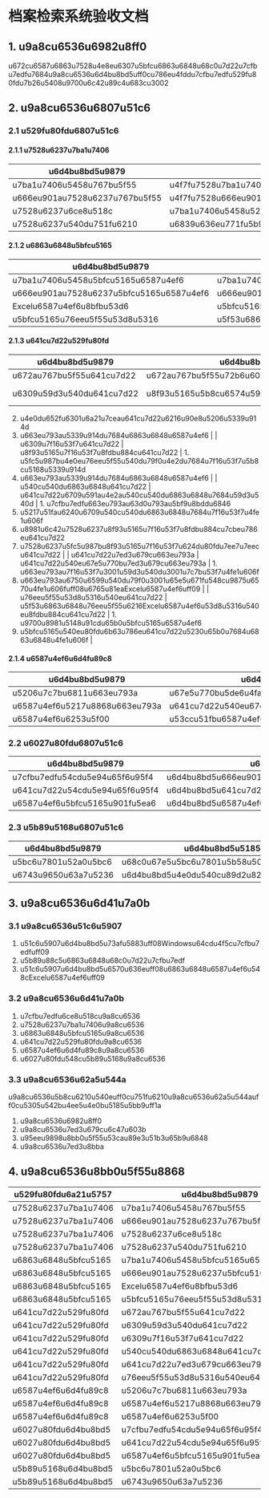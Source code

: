 # 档案检索系统验收文档

## 1. u9a8cu6536u6982u8ff0

u672cu6587u6863u7528u4e8eu6307u5bfcu6863u6848u68c0u7d22u7cfbu7edfu7684u9a8cu6536u6d4bu8bd5uff0cu786eu4fddu7cfbu7edfu529fu80fdu7b26u5408u9700u6c42u89c4u683cu3002

## 2. u9a8cu6536u6807u51c6

### 2.1 u529fu80fdu6807u51c6

#### 2.1.1 u7528u6237u7ba1u7406

| u6d4bu8bd5u9879 | u6d4bu8bd5u5185u5bb9 | u9a8cu6536u6807u51c6 |
| --- | --- | --- |
| u7ba1u7406u5458u767bu5f55 | u4f7fu7528u7ba1u7406u5458u8d26u53f7u767bu5f55u7cfbu7edf | u767bu5f55u6210u529fuff0cu663eu793au7ba1u7406u5458u83dcu5355 |
| u666eu901au7528u6237u767bu5f55 | u4f7fu7528u666eu901au7528u6237u8d26u53f7u767bu5f55u7cfbu7edf | u767bu5f55u6210u529fuff0cu663eu793au666eu901au7528u6237u83dcu5355 |
| u7528u6237u6ce8u518c | u7ba1u7406u5458u521bu5efau65b0u7528u6237 | u6ce8u518cu6210u529fuff0cu53efu4f7fu7528u65b0u8d26u53f7u767bu5f55 |
| u7528u6237u540du751fu6210 | u6839u636eu771fu5b9eu59d3u540du751fu6210u62fcu97f3u7528u6237u540d | u6b63u786eu751fu6210u5c0fu5199u62fcu97f3u7528u6237u540d |

#### 2.1.2 u6863u6848u5bfcu5165

| u6d4bu8bd5u9879 | u6d4bu8bd5u5185u5bb9 | u9a8cu6536u6807u51c6 |
| --- | --- | --- |
| u7ba1u7406u5458u5bfcu5165u6587u4ef6 | u7ba1u7406u5458u767bu5f55u540eu5bfcu5165u6863u6848u6587u4ef6 | u6210u529fu5bfcu5165u6587u4ef6uff0cu663eu793au5728u6587u4ef6u5217u8868u4e2d |
| u666eu901au7528u6237u5bfcu5165u6587u4ef6 | u666eu901au7528u6237u767bu5f55u540eu5bfcu5165u6863u6848u6587u4ef6 | u6210u529fu5bfcu5165u6587u4ef6uff0cu663eu793au5728u6587u4ef6u5217u8868u4e2d |
| Excelu6587u4ef6u8bfbu53d6 | u5bfcu5165u5305u542bExcelu6587u4ef6u7684u6863u6848u76eeu5f55 | u6210u529fu8bfbu53d6Excelu6587u4ef6u4e2du7684u6750u6599u540du79f0u3001u65e5u671fu548cu9875u6570u4fe1u606f |
| u5bfcu5165u76eeu5f55u53d8u5316 | u5f53u6863u6848u76eeu5f55u6216Excelu6587u4ef6u53d8u5316u540eu91cdu65b0u5bfcu5165 | u6210u529fu66f4u65b0u6570u636euff0cu663eu793au6700u65b0u4fe1u606f |

#### 2.1.3 u641cu7d22u529fu80fd

| u6d4bu8bd5u9879 | u6d4bu8bd5u5185u5bb9 | u9a8cu6536u6807u51c6 |
| --- | --- | --- |
| u672au767bu5f55u641cu7d22 | u672au767bu5f55u72b6u6001u4e0bu5c1du8bd5u641cu7d22 | u641cu7d22u6309u94aeu7981u7528uff0cu65e0u6cd5u641cu7d22 |
| u6309u59d3u540du641cu7d22 | u8f93u5165u5b8cu6574u59d3u540du8fdbu884cu641cu7d22 | 1. u5fc5u987bu4e0eu76eeu5f55u540du79f0u5b8cu5168u5339u914d
2. u4e0du652fu6301u6a21u7ceau641cu7d22u6216u90e8u5206u5339u914d
3. u663eu793au5339u914du7684u6863u6848u6587u4ef6 |
| u6309u7f16u53f7u641cu7d22 | u8f93u5165u7f16u53f7u8fdbu884cu641cu7d22 | 1. u5fc5u987bu4e0eu76eeu5f55u540du79f0u4e2du7684u7f16u53f7u5b8cu5168u5339u914d
2. u663eu793au5339u914du7684u6863u6848u6587u4ef6 |
| u540cu540du6863u6848u641cu7d22 | u641cu7d22u6709u591au4e2au540cu540du6863u6848u7684u59d3u540d | 1. u7cfbu7edfu663eu793au63d0u793au5bf9u8bddu6846
2. u5217u51fau6240u6709u540cu540du6863u6848u7684u7f16u53f7u4fe1u606f
3. u8981u6c42u7528u6237u8f93u5165u7f16u53f7u8fdbu884cu7cbeu786eu641cu7d22
4. u7528u6237u5fc5u987bu8f93u5165u7f16u53f7u624du80fdu7ee7u7eecu641cu7d22 |
| u641cu7d22u7ed3u679cu663eu793a | u641cu7d22u540eu67e5u770bu7ed3u679cu663eu793a | 1. u663eu793au7f16u53f7u3001u59d3u540du3001u7c7bu53f7u4fe1u606f
2. u663eu793au6750u6599u540du79f0u3001u65e5u671fu548cu9875u6570u4fe1u606fuff08u6765u81eaExcelu6587u4ef6uff09 |
| u76eeu5f55u53d8u5316u540eu641cu7d22 | u5f53u6863u6848u76eeu5f55u6216Excelu6587u4ef6u53d8u5316u540eu8fdbu884cu641cu7d22 | 1. u9700u8981u5148u91cdu65b0u5bfcu5165u6587u4ef6
2. u5bfcu5165u540eu80fdu6b63u786eu641cu7d22u5230u65b0u7684u6863u6848u4fe1u606f |

#### 2.1.4 u6587u4ef6u6d4fu89c8

| u6d4bu8bd5u9879 | u6d4bu8bd5u5185u5bb9 | u9a8cu6536u6807u51c6 |
| --- | --- | --- |
| u5206u7c7bu6811u663eu793a | u67e5u770bu5de6u4fa7u5206u7c7bu6811 | u6b63u786eu663eu793au6863u6848u5206u7c7bu7ed3u6784 |
| u6587u4ef6u5217u8868u663eu793a | u641cu7d22u540eu67e5u770bu6587u4ef6u5217u8868 | u6b63u786eu663eu793au6587u4ef6u4fe1u606f |
| u6587u4ef6u6253u5f00 | u53ccu51fbu6587u4ef6u5217u8868u4e2du7684u6587u4ef6 | u6210u529fu6253u5f00u6587u4ef6 |

### 2.2 u6027u80fdu6807u51c6

| u6d4bu8bd5u9879 | u6d4bu8bd5u5185u5bb9 | u9a8cu6536u6807u51c6 |
| --- | --- | --- |
| u7cfbu7edfu54cdu5e94u65f6u95f4 | u6d4bu8bd5u666eu901au64cdu4f5cu7684u54cdu5e94u65f6u95f4 | u4e0du8d85u8fc71u79d2 |
| u641cu7d22u54cdu5e94u65f6u95f4 | u6d4bu8bd5u641cu7d22u64cdu4f5cu7684u54cdu5e94u65f6u95f4 | u4e0du8d85u8fc73u79d2 |
| u6587u4ef6u5bfcu5165u901fu5ea6 | u6d4bu8bd5u6587u4ef6u5bfcu5165u7684u901fu5ea6 | u6bcfu79d2u4e0du5c11u4e8e10u4e2au6587u4ef6 |

### 2.3 u5b89u5168u6807u51c6

| u6d4bu8bd5u9879 | u6d4bu8bd5u5185u5bb9 | u9a8cu6536u6807u51c6 |
| --- | --- | --- |
| u5bc6u7801u52a0u5bc6 | u68c0u67e5u5bc6u7801u5b58u50a8u65b9u5f0f | u4f7fu7528SHA256u52a0u5bc6u5b58u50a8 |
| u6743u9650u63a7u5236 | u6d4bu8bd5u4e0du540cu89d2u8272u7684u6743u9650 | u6b63u786eu9650u5236u4e0du540cu89d2u8272u7684u529fu80fdu8bbfu95ee |

## 3. u9a8cu6536u6d41u7a0b

### 3.1 u9a8cu6536u51c6u5907
1. u51c6u5907u6d4bu8bd5u73afu5883uff08Windowsu64cdu4f5cu7cfbu7edfuff09
2. u5b89u88c5u6863u6848u68c0u7d22u7cfbu7edf
3. u51c6u5907u6d4bu8bd5u6570u636euff08u6863u6848u6587u4ef6u548cExcelu6587u4ef6uff09

### 3.2 u9a8cu6536u6d41u7a0b
1. u7cfbu7edfu6ce8u518cu9a8cu6536
2. u7528u6237u7ba1u7406u9a8cu6536
3. u6863u6848u5bfcu5165u9a8cu6536
4. u641cu7d22u529fu80fdu9a8cu6536
5. u6587u4ef6u6d4fu89c8u9a8cu6536
6. u6027u80fdu548cu5b89u5168u9a8cu6536

### 3.3 u9a8cu6536u62a5u544a
u9a8cu6536u5b8cu6210u540euff0cu751fu6210u9a8cu6536u62a5u544auff0cu5305u542bu4ee5u4e0bu5185u5bb9uff1a
1. u9a8cu6536u6982u8ff0
2. u9a8cu6536u7ed3u679cu6c47u603b
3. u95eeu9898u8bb0u5f55u53cau89e3u51b3u65b9u6848
4. u9a8cu6536u7ed3u8bba

## 4. u9a8cu6536u8bb0u5f55u8868

| u529fu80fdu6a21u5757 | u6d4bu8bd5u9879 | u9a8cu6536u7ed3u679c | u95eeu9898u8bb0u5f55 | u5907u6ce8 |
| --- | --- | --- | --- | --- |
| u7528u6237u7ba1u7406 | u7ba1u7406u5458u767bu5f55 | | | |
| u7528u6237u7ba1u7406 | u666eu901au7528u6237u767bu5f55 | | | |
| u7528u6237u7ba1u7406 | u7528u6237u6ce8u518c | | | |
| u7528u6237u7ba1u7406 | u7528u6237u540du751fu6210 | | | |
| u6863u6848u5bfcu5165 | u7ba1u7406u5458u5bfcu5165u6587u4ef6 | | | |
| u6863u6848u5bfcu5165 | u666eu901au7528u6237u5bfcu5165u6587u4ef6 | | | |
| u6863u6848u5bfcu5165 | Excelu6587u4ef6u8bfbu53d6 | | | |
| u6863u6848u5bfcu5165 | u5bfcu5165u76eeu5f55u53d8u5316 | | | |
| u641cu7d22u529fu80fd | u672au767bu5f55u641cu7d22 | | | |
| u641cu7d22u529fu80fd | u6309u59d3u540du641cu7d22 | | | u9a8cu8bc1u7cbeU786eu5339u914duff0cu4e0du652fu6301u6a21u7ceau641cu7d22 |
| u641cu7d22u529fu80fd | u6309u7f16u53f7u641cu7d22 | | | u9a8cu8bc1u7cbeU786eu5339u914d |
| u641cu7d22u529fu80fd | u540cu540du6863u6848u641cu7d22 | | | u9a8cu8bc1u63d0u793au5bf9u8bddu6846u548cu7f16u53f7u5217u8868 |
| u641cu7d22u529fu80fd | u641cu7d22u7ed3u679cu663eu793a | | | u9a8cu8bc1Excelu6587u4ef6u4fe1u606fu663eu793a |
| u641cu7d22u529fu80fd | u76eeu5f55u53d8u5316u540eu641cu7d22 | | | u9a8cu8bc1u91cdu65b0u5bfcu5165u540eu641cu7d22u65b0u6570u636e |
| u6587u4ef6u6d4fu89c8 | u5206u7c7bu6811u663eu793a | | | |
| u6587u4ef6u6d4fu89c8 | u6587u4ef6u5217u8868u663eu793a | | | |
| u6587u4ef6u6d4fu89c8 | u6587u4ef6u6253u5f00 | | | |
| u6027u80fdu6d4bu8bd5 | u7cfbu7edfu54cdu5e94u65f6u95f4 | | | |
| u6027u80fdu6d4bu8bd5 | u641cu7d22u54cdu5e94u65f6u95f4 | | | |
| u6027u80fdu6d4bu8bd5 | u6587u4ef6u5bfcu5165u901fu5ea6 | | | |
| u5b89u5168u6d4bu8bd5 | u5bc6u7801u52a0u5bc6 | | | |
| u5b89u5168u6d4bu8bd5 | u6743u9650u63a7u5236 | | | |

